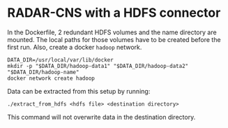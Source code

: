 # RADAR-CNS with a HDFS connector

In the Dockerfile, 2 redundant HDFS volumes and the name directory are mounted. The local paths for those volumes have to be created before the first run. Also, create a docker `hadoop` network.

```shell
DATA_DIR=/usr/local/var/lib/docker
mkdir -p "$DATA_DIR/hadoop-data1" "$DATA_DIR/hadoop-data2" "$DATA_DIR/hadoop-name"
docker network create hadoop
``` 

Data can be extracted from this setup by running:

```shell
./extract_from_hdfs <hdfs file> <destination directory>
```
This command will not overwrite data in the destination directory.
